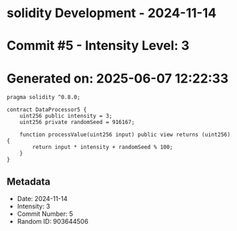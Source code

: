 ﻿# solidity Development - 2024-11-14
# Commit #5 - Intensity Level: 3
# Generated on: 2025-06-07 12:22:33
```solidity
pragma solidity ^0.8.0;

contract DataProcessor5 {
    uint256 public intensity = 3;
    uint256 private randomSeed = 916167;

    function processValue(uint256 input) public view returns (uint256) {
        return input * intensity + randomSeed % 100;
    }
}
```
## Metadata
- Date: 2024-11-14
- Intensity: 3
- Commit Number: 5
- Random ID: 903644506
